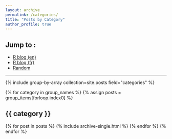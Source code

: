 ```yaml
---
layout: archive
permalink: /categories/
title: "Posts by Category"
author_profile: true
---
```


## Jump to : 

+ [R blog (en)](http://colinfay.me/rblogen/)
+ [R blog (fr)](http://colinfay.me/rblogfr/)
+ [Random](http://colinfay.me/random)

___

{% include group-by-array collection=site.posts field="categories" %}

{% for category in group_names %}
  {% assign posts = group_items[forloop.index0] %}
  <h2 id="{{ category | slugify }}" class="archive__subtitle">{{ category }}</h2>
  {% for post in posts %}
    {% include archive-single.html %}
  {% endfor %}
{% endfor %}
